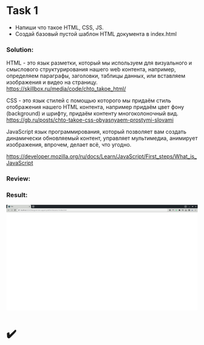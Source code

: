 # Task 1
- Напиши что такое HTML, CSS, JS.
- Создай базовый пустой шаблон HTML документа в index.html

### Solution:
HTML - это язык разметки, который мы используем для визуального и смыслового структурирования нашего web контента,
например, определяем параграфы, заголовки, таблицы данных, или вставляем изображения и видео на страницу.
https://skillbox.ru/media/code/chto_takoe_html/

CSS - это язык стилей с помощью которого мы придаём стиль отображения нашего HTML контента,
например придаём цвет фону (background) и шрифту, придаём контенту многоколоночный вид.
https://gb.ru/posts/chto-takoe-css-obyasnyaem-prostymi-slovami

JavaScript язык программирования, который позволяет вам создать динамически обновляемый контент, управляет мультимедиа,
анимирует изображения, впрочем, делает всё, что угодно.

https://developer.mozilla.org/ru/docs/Learn/JavaScript/First_steps/What_is_JavaScript

### Review:

### Result:
![1](https://github.com/makhnanov/telegram-bot-support-platform/blob/main/lessons/1/img.png)

# :heavy_check_mark:
